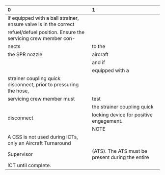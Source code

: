 | 0                                                                 | 1                                                |
|:------------------------------------------------------------------|:-------------------------------------------------|
| If equipped with a ball strainer, ensure valve is in the correct  |                                                  |
| refuel/defuel position. Ensure the servicing crew member con-     |                                                  |
| nects                                                             | to the                                           |
| the SPR nozzle                                                    | aircraft                                         |
|                                                                   | and if                                           |
|                                                                   | equipped with a                                  |
| strainer coupling quick disconnect, prior to pressuring the hose, |                                                  |
| servicing crew member must                                        | test                                             |
|                                                                   | the strainer coupling quick                      |
| disconnect                                                        | locking device for positive engagement.          |
|                                                                   | NOTE                                             |
| A CSS is not used during ICTs, only an Aircraft Turnaround        |                                                  |
| Supervisor                                                        | (ATS). The ATS must be present during the entire |
| ICT until complete.                                               |                                                  |